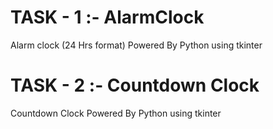 
# TASK - 1 :- AlarmClock
Alarm clock (24 Hrs format)  Powered By Python
using tkinter

# TASK - 2 :- Countdown Clock
Countdown Clock Powered By Python
using tkinter

